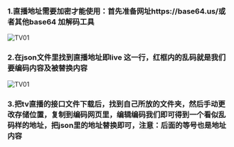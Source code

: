 ### 1.直播地址需要加密才能使用：首先准备网址https://base64.us/或者其他base64 加解码工具
![TV01](https://liu673cn.github.io/box/live/img/tv01.jpg) <br />

### 2.在json文件里找到直播地址即live 这一行，红框内的乱码就是我们要编码内容及被替换内容

![TV01](https://liu673cn.github.io/box/live/img/tv02.jpg) <br />
### 3.把tv直播的接口文件下载后，找到自己所放的文件夹，然后手动更改存储位置，复制到编码网页里，编辑编码我们即可得到一个看似乱码样的地址，把json里的地址替换即可，注意：后面的等号也是地址内容
